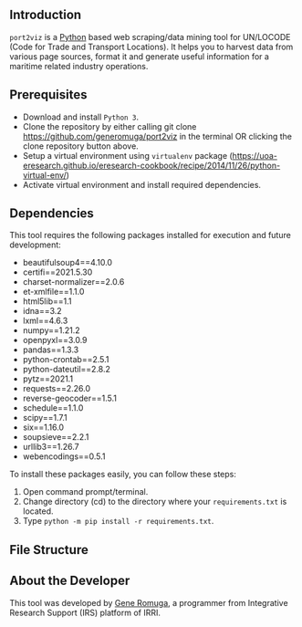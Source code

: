 ## Introduction

`port2viz` is a [Python](https://www.python.org/) based web scraping/data mining tool for UN/LOCODE (Code for Trade and Transport Locations). It helps you to harvest data from various page sources, format it and generate useful information for a maritime related industry operations.

## Prerequisites

- Download and install `Python 3`.
- Clone the repository by either calling git clone https://github.com/generomuga/port2viz in the terminal OR clicking the clone repository button above.
- Setup a virtual environment using `virtualenv` package (https://uoa-eresearch.github.io/eresearch-cookbook/recipe/2014/11/26/python-virtual-env/)
- Activate virtual environment and install required dependencies.

## Dependencies

This tool requires the following packages installed for execution and future development:

- beautifulsoup4==4.10.0
- certifi==2021.5.30
- charset-normalizer==2.0.6
- et-xmlfile==1.1.0
- html5lib==1.1
- idna==3.2
- lxml==4.6.3
- numpy==1.21.2
- openpyxl==3.0.9
- pandas==1.3.3
- python-crontab==2.5.1
- python-dateutil==2.8.2
- pytz==2021.1
- requests==2.26.0
- reverse-geocoder==1.5.1
- schedule==1.1.0
- scipy==1.7.1
- six==1.16.0
- soupsieve==2.2.1
- urllib3==1.26.7
- webencodings==0.5.1

To install these packages easily, you can follow these steps:

1. Open command prompt/terminal.
2. Change directory (cd) to the directory where your `requirements.txt` is located.
3. Type `python -m pip install -r requirements.txt`.

## File Structure

## About the Developer

This tool was developed by [Gene Romuga](https://github.com/generomuga), a programmer from Integrative Research Support (IRS) platform of IRRI.
